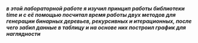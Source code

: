 ##### в этой лабораторной работе я изучил принцип работы библиотеки time и с её помощью посчитал время работы двух методов для генерации бинарных деревьев, рекурсивных и итерационных, после чего забил данные в таблицу и на основе них построил график для наглядности
